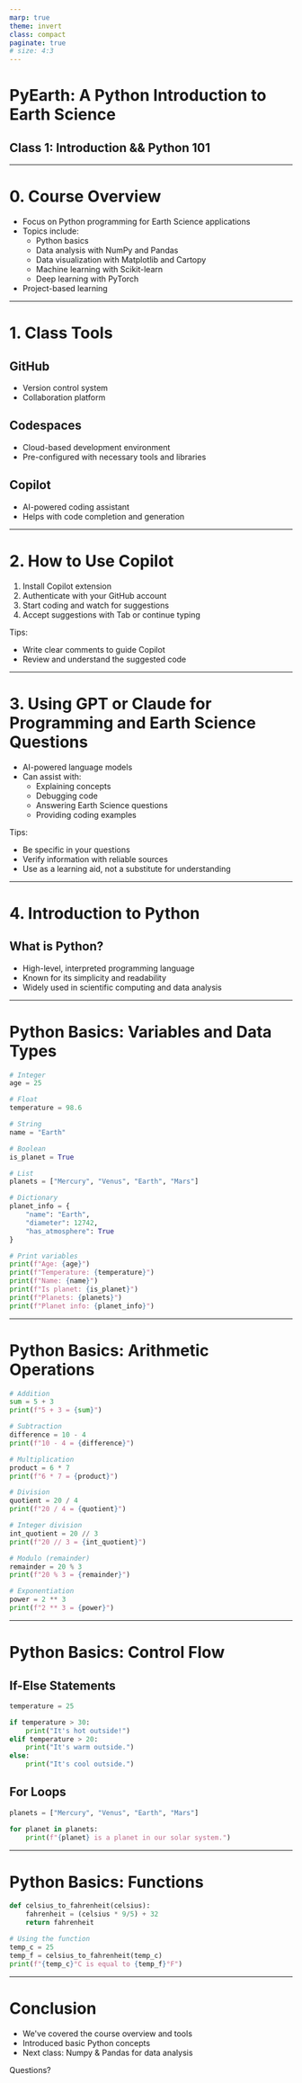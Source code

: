 ```yaml
---
marp: true
theme: invert
class: compact
paginate: true
# size: 4:3
---
```


# PyEarth: A Python Introduction to Earth Science
## Class 1: Introduction && Python 101

---

# 0. Course Overview

- Focus on Python programming for Earth Science applications
- Topics include:
  - Python basics
  - Data analysis with NumPy and Pandas
  - Data visualization with Matplotlib and Cartopy
  - Machine learning with Scikit-learn
  - Deep learning with PyTorch
- Project-based learning

---

# 1. Class Tools

## GitHub
- Version control system
- Collaboration platform

## Codespaces
- Cloud-based development environment
- Pre-configured with necessary tools and libraries

## Copilot
- AI-powered coding assistant
- Helps with code completion and generation

---

# 2. How to Use Copilot

1. Install Copilot extension
2. Authenticate with your GitHub account
3. Start coding and watch for suggestions
4. Accept suggestions with Tab or continue typing

Tips:
- Write clear comments to guide Copilot
- Review and understand the suggested code

---

# 3. Using GPT or Claude for Programming and Earth Science Questions

- AI-powered language models
- Can assist with:
  - Explaining concepts
  - Debugging code
  - Answering Earth Science questions
  - Providing coding examples

Tips:
- Be specific in your questions
- Verify information with reliable sources
- Use as a learning aid, not a substitute for understanding

---

# 4. Introduction to Python

## What is Python?
- High-level, interpreted programming language
- Known for its simplicity and readability
- Widely used in scientific computing and data analysis

---

# Python Basics: Variables and Data Types

```python
# Integer
age = 25

# Float
temperature = 98.6

# String
name = "Earth"

# Boolean
is_planet = True

# List
planets = ["Mercury", "Venus", "Earth", "Mars"]

# Dictionary
planet_info = {
    "name": "Earth",
    "diameter": 12742,
    "has_atmosphere": True
}

# Print variables
print(f"Age: {age}")
print(f"Temperature: {temperature}")
print(f"Name: {name}")
print(f"Is planet: {is_planet}")
print(f"Planets: {planets}")
print(f"Planet info: {planet_info}")
```

---

# Python Basics: Arithmetic Operations

```python
# Addition
sum = 5 + 3
print(f"5 + 3 = {sum}")

# Subtraction
difference = 10 - 4
print(f"10 - 4 = {difference}")

# Multiplication
product = 6 * 7
print(f"6 * 7 = {product}")

# Division
quotient = 20 / 4
print(f"20 / 4 = {quotient}")

# Integer division
int_quotient = 20 // 3
print(f"20 // 3 = {int_quotient}")

# Modulo (remainder)
remainder = 20 % 3
print(f"20 % 3 = {remainder}")

# Exponentiation
power = 2 ** 3
print(f"2 ** 3 = {power}")
```

---

# Python Basics: Control Flow

## If-Else Statements

```python
temperature = 25

if temperature > 30:
    print("It's hot outside!")
elif temperature > 20:
    print("It's warm outside.")
else:
    print("It's cool outside.")
```

## For Loops

```python
planets = ["Mercury", "Venus", "Earth", "Mars"]

for planet in planets:
    print(f"{planet} is a planet in our solar system.")
```

---

# Python Basics: Functions

```python
def celsius_to_fahrenheit(celsius):
    fahrenheit = (celsius * 9/5) + 32
    return fahrenheit

# Using the function
temp_c = 25
temp_f = celsius_to_fahrenheit(temp_c)
print(f"{temp_c}°C is equal to {temp_f}°F")
```

---

# Conclusion

- We've covered the course overview and tools
- Introduced basic Python concepts
- Next class: Numpy & Pandas for data analysis

Questions?

